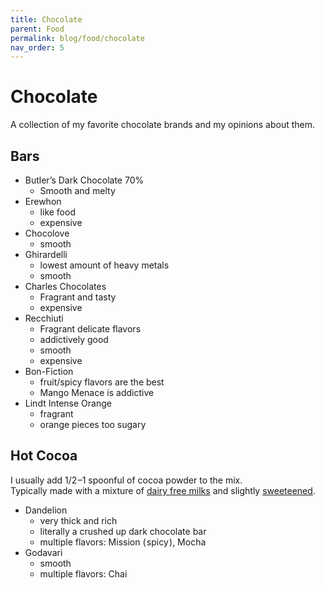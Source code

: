 ```yaml
---
title: Chocolate
parent: Food
permalink: blog/food/chocolate
nav_order: 5
---
```


# Chocolate

A collection of my favorite chocolate brands and my opinions about them.

## Bars

- Butler’s Dark Chocolate 70%
  - Smooth and melty
- Erewhon
  - like food
  - expensive
- Chocolove
  - smooth
- Ghirardelli
  - lowest amount of heavy metals
  - smooth
- Charles Chocolates
  - Fragrant and tasty
  - expensive
- Recchiuti
  - Fragrant delicate flavors
  - addictively good
  - smooth
  - expensive
- Bon-Fiction
  - fruit/spicy flavors are the best
  - Mango Menace is addictive
- Lindt Intense Orange
  - fragrant
  - orange pieces too sugary

## Hot Cocoa

I usually add 1/2 –1 spoonful of cocoa powder to the mix. <br>Typically made with a mixture of [dairy&nbsp;free&nbsp;milks](./recipes/dairy-free-milk) and slightly&nbsp;[sweeteened](./sauces#sweet).

- Dandelion
  - very thick and rich
  - literally a crushed up dark chocolate bar
  - multiple flavors: Mission ( spicy ), Mocha
- Godavari
  - smooth
  - multiple flavors: Chai


[TRUFF]: https://www.truff.com/
